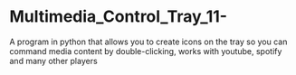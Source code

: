 # Multimedia_Control_Tray_11-
A program in python that allows you to create icons on the tray so you can command media content by double-clicking, works with youtube, spotify and many other players
